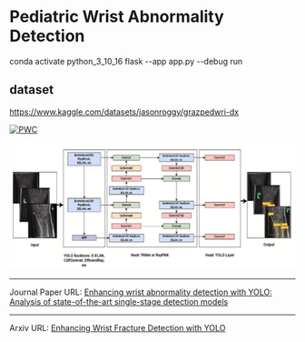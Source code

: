 # Pediatric Wrist Abnormality Detection

conda activate python_3_10_16
flask --app app.py --debug run

## dataset
https://www.kaggle.com/datasets/jasonroggy/grazpedwri-dx

[![PWC](https://img.shields.io/endpoint.svg?url=https://paperswithcode.com/badge/enhancing-wrist-abnormality-detection-with/object-detection-on-grazpedwri-dx)](https://paperswithcode.com/sota/object-detection-on-grazpedwri-dx?p=enhancing-wrist-abnormality-detection-with)

![Framework](./static/assets/img/architecture.png)

-------------------
Journal Paper URL: [Enhancing wrist abnormality detection with YOLO: Analysis of state-of-the-art single-stage detection models](https://www.sciencedirect.com/science/article/pii/S1746809424002027) 

----------------
Arxiv URL: [Enhancing Wrist Fracture Detection with YOLO](https://arxiv.org/abs/2407.12597)

